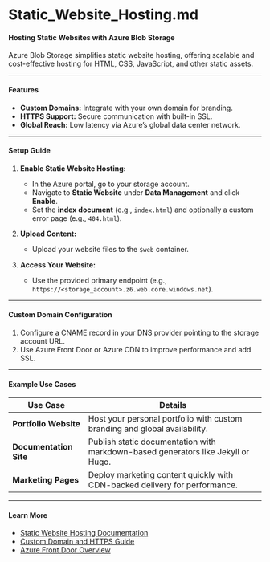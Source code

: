 # **Static_Website_Hosting.md**

#### **Hosting Static Websites with Azure Blob Storage**

Azure Blob Storage simplifies static website hosting, offering scalable and cost-effective hosting for HTML, CSS, JavaScript, and other static assets.  

---

#### **Features**  
- **Custom Domains:** Integrate with your own domain for branding.  
- **HTTPS Support:** Secure communication with built-in SSL.  
- **Global Reach:** Low latency via Azure’s global data center network.  

---

#### **Setup Guide**  

1. **Enable Static Website Hosting:**  
   - In the Azure portal, go to your storage account.  
   - Navigate to **Static Website** under **Data Management** and click **Enable**.  
   - Set the **index document** (e.g., `index.html`) and optionally a custom error page (e.g., `404.html`).  

2. **Upload Content:**  
   - Upload your website files to the `$web` container.  

3. **Access Your Website:**  
   - Use the provided primary endpoint (e.g., `https://<storage_account>.z6.web.core.windows.net`).  

---

#### **Custom Domain Configuration**  

1. Configure a CNAME record in your DNS provider pointing to the storage account URL.  
2. Use Azure Front Door or Azure CDN to improve performance and add SSL.  

---

#### **Example Use Cases**

| **Use Case**                     | **Details**                                                                                   |
|-----------------------------------|-----------------------------------------------------------------------------------------------|
| **Portfolio Website**             | Host your personal portfolio with custom branding and global availability.                    |
| **Documentation Site**            | Publish static documentation with markdown-based generators like Jekyll or Hugo.             |
| **Marketing Pages**               | Deploy marketing content quickly with CDN-backed delivery for performance.                   |

---

#### **Learn More**  
- [Static Website Hosting Documentation](https://learn.microsoft.com/en-us/azure/storage/blobs/storage-blob-static-website)  
- [Custom Domain and HTTPS Guide](https://learn.microsoft.com/en-us/azure/storage/blobs/custom-domain-https)  
- [Azure Front Door Overview](https://learn.microsoft.com/en-us/azure/frontdoor/front-door-overview)  
